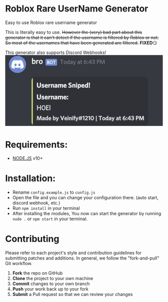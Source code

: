 # Roblox Rare UserName Generator
Easy to use Roblox rare username generator

This is literally easy to use. ~~However the (very) bad part about this generator is that it can't detect if the username is filtered by Roblox or not. So most of the usernames that have been generated are filtered.~~ **FIXED**😏

This generator also supports Discord Webhooks!
![Discord Webhook support](sexy-image.jpg)
# Requirements:
 - [NODE.JS](https://nodejs.org/en/download/) v10+
# Installation:
 - Rename `config.example.js` to `config.js`
 - Open the file and you can change your configuration there. (auto start, discord webhook, etc.)
 - Run `npm install` in your terminal
 - After installing the modules, You now can start the generator by running `node .` or `npm start` in your terminal.

# Contributing
Please refer to each project's style and contribution guidelines for submitting patches and additions. In general, we follow the "fork-and-pull" Git workflow.

1. **Fork** the repo on GitHub
2. **Clone** the project to your own machine
3. **Commit** changes to your own branch
4. **Push** your work back up to your fork
5. **Submit** a Pull request so that we can review your changes
